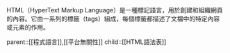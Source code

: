 HTML（HyperText Markup Language）是一種標記語言，用於創建和組織網頁的內容。它由一系列的標籤（tags）組成，每個標籤都描述了文檔中的特定內容或元素的作用。

parent::[[程式語言]],[[平台無關性]]
child::[[HTML語法表]]
